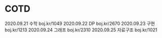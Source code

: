 # COTD

2020.09.21	수학		boj.kr/1049
2020.09.22	DP			boj.kr/2670
2020.09.23	구현		boj.kr/1213
2020.09.24	그래프		boj.kr/2310
2020.09.25	자료구조	boj.kr/1021